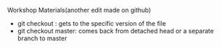 Workshop Materials(another edit made on github)
- git checkout <hash> <filename>: gets to the specific version of the file
- git checkout master: comes back from detached head or a separate branch to master 
